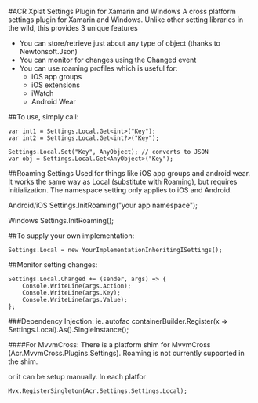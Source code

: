 ﻿#ACR Xplat Settings Plugin for Xamarin and Windows
A cross platform settings plugin for Xamarin and Windows.  Unlike other setting libraries in the wild, this provides 3 unique features

* You can store/retrieve just about any type of object (thanks to Newtonsoft.Json)
* You can monitor for changes using the Changed event
* You can use roaming profiles which is useful for:
    * iOS app groups
    * iOS extensions
    * iWatch
    * Android Wear


##To use, simply call:

    var int1 = Settings.Local.Get<int>("Key");
    var int2 = Settings.Local.Get<int?>("Key");

    Settings.Local.Set("Key", AnyObject); // converts to JSON
    var obj = Settings.Local.Get<AnyObject>("Key");

##Roaming Settings
Used for things like iOS app groups and android wear.  It works the same way as Local (substitute with Roaming), but requires initialization.
The namespace setting only applies to iOS and Android.

Android/iOS
    Settings.InitRoaming("your app namespace");

Windows
    Settings.InitRoaming();

##To supply your own implementation:

    Settings.Local = new YourImplementationInheritingISettings();    


##Monitor setting changes:

    Settings.Local.Changed += (sender, args) => {
        Console.WriteLine(args.Action);
        Console.WriteLine(args.Key);
        Console.WriteLine(args.Value);
    };

###Dependency Injection:
ie. autofac
    containerBuilder.Register(x => Settings.Local).As<ISettings>().SingleInstance();

####For MvvmCross:
There is a platform shim for MvvmCross (Acr.MvvmCross.Plugins.Settings).  Roaming is not currently supported in the shim.

or it can be setup manually.  In each platfor

    Mvx.RegisterSingleton(Acr.Settings.Settings.Local);


